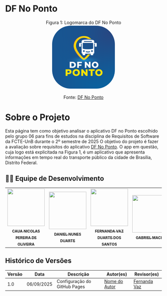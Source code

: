 # DF No Ponto
<p align="center" > <font>Figura 1: Logomarca do DF No Ponto </font> <br><img style="border: 2px solid white; border-radius: 30%" src="./assets/logos/logo_large.png" width = 40%></p>
<p align="center" > <font>Fonte: <a href="![alt text](image.png)"> DF No Ponto</a></font> <br></p>



# Sobre o Projeto

Esta página tem como objetivo analisar o aplicativo DF no Ponto escolhido pelo grupo 06 para fins de estudos na disciplina de Requisitos de Software da FCTE-UnB durante o 2º semestre de 2025 O objetivo do projeto é fazer a avaliação sobre requisitos do aplicativo  [DF No Ponto](https://play.google.com/store/apps/details?id=br.bus2.dfnoponto&hl=pt_BR). O app em questão, cuja logo está explicitada na Figura 1, é um  aplicativo que apresenta informações em tempo real do transporte público da cidade de Brasília, Distrito Federal.


## 👨‍💻 Equipe de Desenvolvimento

<table>
  <tr>
    <td align="center">
      <a href="https://github.com/cauanicolas">
        <img src="https://github.com/cauanicolas.png" width="120px" height="120px" style="object-fit:cover;" />
        <br />
        <sub><b>CAUA NICOLAS PEREIRA DE OLIVEIRA</b></sub>
      </a>
    </td>
    <td align="center">
      <a href="https://github.com/DanNunes777">
        <img src="https://github.com/DanNunes777.png" width="120px" height="120px" style="object-fit:cover;" />
        <br />
        <sub><b>DANIEL NUNES DUARTE</b></sub>
      </a>
    </td>
    <td align="center">
      <a href="https://github.com/Fernandavazgit1">
        <img src="https://github.com/Fernandavazgit1.png" width="120px" height="120px" style="object-fit:cover;" />
        <br />
        <sub><b>FERNANDA VAZ DUARTE DOS SANTOS</b></sub>
      </a>
    </td>
    <td align="center">
      <a href="https://github.com/GabrielMacielBR">
        <img src="https://github.com/GabrielMacielBR.png" width="120px" height="120px" style="object-fit:cover;" />
        <br />
        <sub><b>GABRIEL MACIEL</b></sub>
      </a>
    </td>
    <td align="center">
      <a href="https://github.com/JoaoComTil">
        <img src="https://github.com/JoaoComTil.png" width="120px" height="120px" style="object-fit:cover;" />
        <br />
        <sub><b>GABRIEL MILHOMEM DE BRITOL</b></sub>
      </a>
    </td>
    <td align="center">
      <a href="https://github.com/Joaolramos">
        <img src="https://github.com/Joaolramos.png" width="120px" height="120px" style="object-fit:cover;" />
        <br />
        <sub><b>JOAO LUCAS RAMOS DOS REIS</b></sub>
      </a>
    </td>
  </tr>
</table>



## Histórico de Versões

| Versão | Data | Descrição | Autor(es) | Revisor(es) |
|--------|------|-----------|-----------|-------------|
| 1.0 | 06/09/2025 | Configuração do GitHub Pages | [Nome do Autor](https://github.com/usuario) | [Fernanda Vaz ](https://github.com/Fernandavazgit1) |